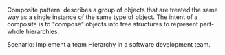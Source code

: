 Composite pattern:
     describes a group of objects that are treated the same way as a single instance of the same type of object. The intent of a composite is to "compose" objects into tree structures to represent part-whole hierarchies.

Scenario: 
    Implement a team Hierarchy in a software development team.
